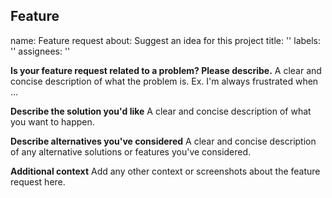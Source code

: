 ## Feature

name: Feature request
about: Suggest an idea for this project
title: ''
labels: ''
assignees: ''

**Is your feature request related to a problem? Please describe.**
A clear and concise description of what the problem is. Ex. I'm always frustrated when ...

**Describe the solution you'd like**
A clear and concise description of what you want to happen.

**Describe alternatives you've considered**
A clear and concise description of any alternative solutions or features you've considered.

**Additional context**
Add any other context or screenshots about the feature request here.
